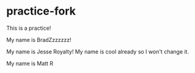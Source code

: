 # practice-fork
This is a practice!

My name is BradZzzzzzz!

My name is Jesse Royalty! My name is cool already so I won't change it.


My name is Matt R
